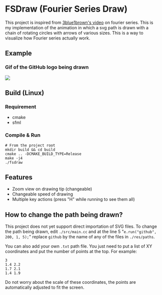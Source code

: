 # FSDraw (Fourier Series Draw)

This project is inspired from [3blue1brown's video](https://www.youtube.com/watch?v=r6sGWTCMz2k) on fourier series.
This is my implementation of the animation in which a svg path is drawn with a chain of rotating circles with arrows
of various sizes. This is a way to visualize how Fourier series actually work.

## Example
### Gif of the GitHub logo being drawn
![](https://imgur.com/KyhAKt9)

## Build (Linux)

### Requirement
- cmake
- sfml

### Compile & Run
```shell
# From the project root
mkdir build && cd build
cmake .. -DCMAKE_BUILD_TYPE=Release
make -j4
./fsdraw
```

## Features
- Zoom view on drawing tip (changeable)
- Changeable speed of drawing
- Multiple key actions (press "H" while running to see them all)

## How to change the path being drawn?
This project does not yet support direct importation of SVG files. To change the path being drawn,
edit `./src/main.cc` and at the line 5 "`e.run("github", 200, 1, 5);`" replace `github` by the name
of any of the files in `./res/paths`. 

You can also add your own `.txt` path file. You just need to put a list of XY coordinates and put the number
of points at the top. For example:
```text
3
1.4 2.2
1.7 2.1
1.4 1.9
```
Do not worry about the scale of these coordinates, the points are automatically adjusted to fit the screen.